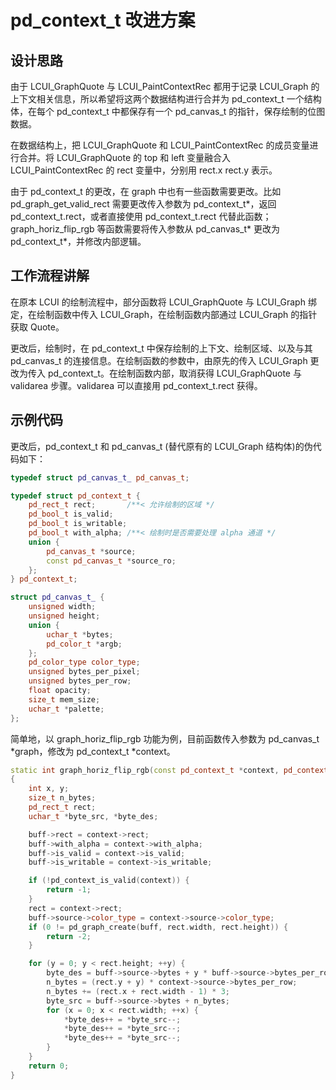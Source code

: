 # pd_context_t 改进方案

## 设计思路

由于 LCUI_GraphQuote 与 LCUI_PaintContextRec 都用于记录 LCUI_Graph 的上下文相关信息，所以希望将这两个数据结构进行合并为 pd_context_t 一个结构体，在每个 pd_context_t 中都保存有一个 pd_canvas_t 的指针，保存绘制的位图数据。

在数据结构上，把 LCUI_GraphQuote 和 LCUI_PaintContextRec 的成员变量进行合并。将 LCUI_GraphQuote 的 top 和 left 变量融合入 LCUI_PaintContextRec 的 rect 变量中，分别用 rect.x rect.y 表示。

由于 pd_context_t 的更改，在 graph 中也有一些函数需要更改。比如 pd_graph_get_valid_rect 需要更改传入参数为 pd_context_t\*，返回 pd_context_t.rect，或者直接使用 pd_context_t.rect 代替此函数；graph_horiz_flip_rgb 等函数需要将传入参数从 pd_canvas_t\* 更改为 pd_context_t\*，并修改内部逻辑。

## 工作流程讲解

在原本 LCUI 的绘制流程中，部分函数将 LCUI_GraphQuote 与 LCUI_Graph 绑定，在绘制函数中传入 LCUI_Graph，在绘制函数内部通过 LCUI_Graph 的指针获取 Quote。

更改后，绘制时，在 pd_context_t 中保存绘制的上下文、绘制区域、以及与其 pd_canvas_t 的连接信息。在绘制函数的参数中，由原先的传入 LCUI_Graph 更改为传入 pd_context_t。在绘制函数内部，取消获得 LCUI_GraphQuote 与 validarea 步骤。validarea 可以直接用 pd_context_t.rect 获得。

## 示例代码

更改后，pd_context_t 和 pd_canvas_t (替代原有的 LCUI_Graph 结构体)的伪代码如下：
```c++
typedef struct pd_canvas_t_ pd_canvas_t;

typedef struct pd_context_t {  
    pd_rect_t rect;       /**< 允许绘制的区域 */
    pd_bool_t is_valid;
    pd_bool_t is_writable;
    pd_bool_t with_alpha; /**< 绘制时是否需要处理 alpha 通道 */
    union {
        pd_canvas_t *source;
        const pd_canvas_t *source_ro;
    };
} pd_context_t;

struct pd_canvas_t_ {
    unsigned width;
    unsigned height;
    union {
        uchar_t *bytes;
        pd_color_t *argb;
    };
    pd_color_type color_type;
    unsigned bytes_per_pixel;
    unsigned bytes_per_row;
    float opacity;
    size_t mem_size;
    uchar_t *palette;
};
```

简单地，以 graph_horiz_flip_rgb 功能为例，目前函数传入参数为 pd_canvas_t \*graph，修改为 pd_context_t \*context。

```c++
static int graph_horiz_flip_rgb(const pd_context_t *context, pd_context_t *buff)
{
	int x, y;
	size_t n_bytes;
	pd_rect_t rect;
	uchar_t *byte_src, *byte_des;

	buff->rect = context->rect;
	buff->with_alpha = context->with_alpha;
	buff->is_valid = context->is_valid;
	buff->is_writable = context->is_writable;

	if (!pd_context_is_valid(context)) {
		return -1;
	}
	rect = context->rect;
	buff->source->color_type = context->source->color_type;
	if (0 != pd_graph_create(buff, rect.width, rect.height)) {
		return -2;
	}

	for (y = 0; y < rect.height; ++y) {
		byte_des = buff->source->bytes + y * buff->source->bytes_per_row;
		n_bytes = (rect.y + y) * context->source->bytes_per_row;
		n_bytes += (rect.x + rect.width - 1) * 3;
		byte_src = buff->source->bytes + n_bytes;
		for (x = 0; x < rect.width; ++x) {
			*byte_des++ = *byte_src--;
			*byte_des++ = *byte_src--;
			*byte_des++ = *byte_src--;
		}
	}
	return 0;
}
```
